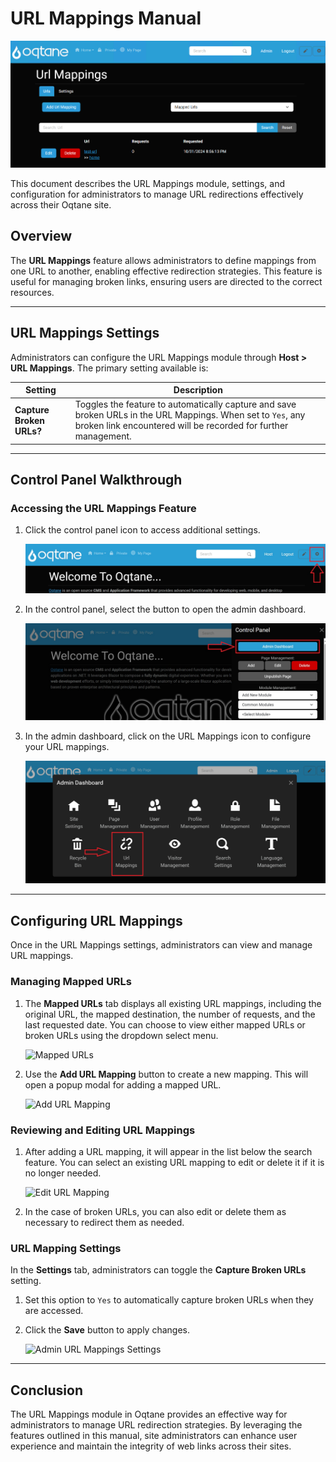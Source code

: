 # URL Mappings Manual

![URL Mappings Feature](assets/url-mappings.png)

This document describes the URL Mappings module, settings, and configuration for administrators to manage URL redirections effectively across their Oqtane site.

## Overview

The **URL Mappings** feature allows administrators to define mappings from one URL to another, enabling effective redirection strategies. This feature is useful for managing broken links, ensuring users are directed to the correct resources.

---

## URL Mappings Settings

Administrators can configure the URL Mappings module through **Host > URL Mappings**. The primary setting available is:

| **Setting**                   | **Description**                                                                                                                                                                     |
|-------------------------------|-------------------------------------------------------------------------------------------------------------------------------------------------------------------------------------|
| **Capture Broken URLs?**      | Toggles the feature to automatically capture and save broken URLs in the URL Mappings. When set to `Yes`, any broken link encountered will be recorded for further management.    |

---

## Control Panel Walkthrough

### Accessing the URL Mappings Feature

1. Click the control panel icon to access additional settings.

   ![Control Panel Icon](assets/control-panel-button.jpg)

1. In the control panel, select the button to open the admin dashboard.

   ![Open Admin Dashboard](assets/control-panel-admin-dashboard-button.jpg)

1. In the admin dashboard, click on the URL Mappings icon to configure your URL mappings.

   ![Admin Dashboard URL Mappings](assets/admin-dashboard-url-mappings.jpg)

---

## Configuring URL Mappings

Once in the URL Mappings settings, administrators can view and manage URL mappings.

### Managing Mapped URLs

1. The **Mapped URLs** tab displays all existing URL mappings, including the original URL, the mapped destination, the number of requests, and the last requested date. You can choose to view either mapped URLs or broken URLs using the dropdown select menu.

   ![Mapped URLs](assets/url-mappings-management.jpg)

2. Use the **Add URL Mapping** button to create a new mapping. This will open a popup modal for adding a mapped URL.

   ![Add URL Mapping](assets/url-mappings-add.jpg)

### Reviewing and Editing URL Mappings

1. After adding a URL mapping, it will appear in the list below the search feature. You can select an existing URL mapping to edit or delete it if it is no longer needed.

   ![Edit URL Mapping](assets/url-mappings-edit.jpg)

2. In the case of broken URLs, you can also edit or delete them as necessary to redirect them as needed.

### URL Mapping Settings

In the **Settings** tab, administrators can toggle the **Capture Broken URLs** setting.

1. Set this option to `Yes` to automatically capture broken URLs when they are accessed.
2. Click the **Save** button to apply changes.

   ![Admin URL Mappings Settings](assets/url-mappings-settings.jpg)

---

## Conclusion

The URL Mappings module in Oqtane provides an effective way for administrators to manage URL redirection strategies. By leveraging the features outlined in this manual, site administrators can enhance user experience and maintain the integrity of web links across their sites.
